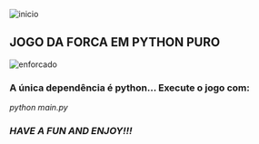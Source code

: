 ![inicio](https://github.com/Mika-IO/jogo-da-forca/blob/master/1.png)

## JOGO DA FORCA EM PYTHON PURO

![enforcado](https://github.com/Mika-IO/jogo-da-forca/blob/master/3.png)

### A única dependência é python... Execute o jogo com:

*python main.py*  



### ***HAVE A FUN AND ENJOY!!!***
